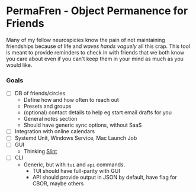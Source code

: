 # PermaFren - Object Permanence for Friends

Many of my fellow neurospicies know the pain of not maintaining friendships because of life and 
*waves hands vaguely* all this crap. This tool is meant to provide reminders to check in with 
friends that we both know you care about even if you can't keep them in your mind as much as you 
would like.

### Goals

- [ ] DB of friends/circles
  - Define how and how often to reach out
  - Presets and groups
  - (optional) contact details to help eg start email drafts for you
  - General notes section
  - Should have generic sync options, without SaaS
- [ ] Integration with online calendars
- [ ] Systemd Unit, Windows Service, Mac Launch Job
- [ ] GUI
  - Thinking [Slint](https://slint.dev/)
- [ ] CLI
  - Generic, but with `tui` and `api` commands.
    - TUI should have full-parity with GUI
    - API should provide output in JSON by default, have flag for CBOR, maybe others

